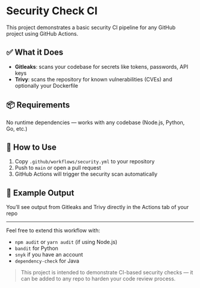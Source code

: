 # Security Check CI

This project demonstrates a basic security CI pipeline for any GitHub project using GitHub Actions.

## ✅ What it Does

- **Gitleaks**: scans your codebase for secrets like tokens, passwords, API keys
- **Trivy**: scans the repository for known vulnerabilities (CVEs) and optionally your Dockerfile

## 📦 Requirements
No runtime dependencies — works with any codebase (Node.js, Python, Go, etc.)

## 🚀 How to Use
1. Copy `.github/workflows/security.yml` to your repository
2. Push to `main` or open a pull request
3. GitHub Actions will trigger the security scan automatically

## 🔐 Example Output
You’ll see output from Gitleaks and Trivy directly in the Actions tab of your repo

---

Feel free to extend this workflow with:
- `npm audit` or `yarn audit` (if using Node.js)
- `bandit` for Python
- `snyk` if you have an account
- `dependency-check` for Java

> This project is intended to demonstrate CI-based security checks — it can be added to any repo to harden your code review process.
